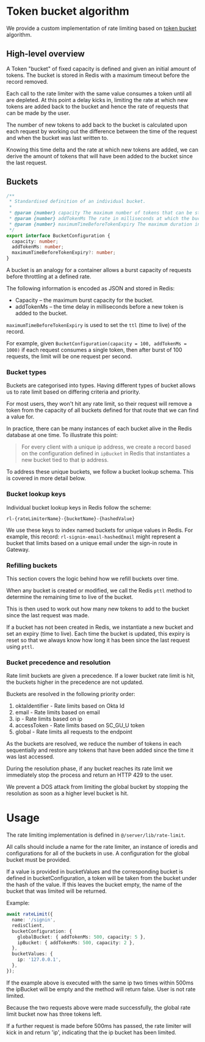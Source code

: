 # Token bucket algorithm

We provide a custom implementation of rate limiting based on [token bucket](https://en.wikipedia.org/wiki/Token_bucket) algorithm.

## High-level overview

A Token "bucket" of fixed capacity is defined and given an initial amount of tokens. The bucket is stored in Redis with a maximum timeout before the record removed.

Each call to the rate limiter with the same value consumes a token until all are depleted. At this point a delay kicks in, limiting the rate at which new tokens are added back to the bucket and hence the rate of requests that can be made by the user.

The number of new tokens to add back to the bucket is calculated upon each request by working out the difference between the time of the request and when the bucket was last written to.

Knowing this time delta and the rate at which new tokens are added, we can derive the amount of tokens that will have been added to the bucket since the last request.

## Buckets

```typescript
/**
 * Standardised definition of an individual bucket.
 *
 * @param {number} capacity The maximum number of tokens that can be stored in the bucket.
 * @param {number} addTokenMs The rate in milliseconds at which the bucket is refilled
 * @param {number} maximumTimeBeforeTokenExpiry The maximum duration in seconds before the bucket is removed from Redis.
 */
export interface BucketConfiguration {
  capacity: number;
  addTokenMs: number;
  maximumTimeBeforeTokenExpiry?: number;
}
```

A bucket is an analogy for a container allows a burst capacity of requests before throttling at a defined rate.

The following information is encoded as JSON and stored in Redis:

- Capacity – the maximum burst capacity for the bucket.
- addTokenMs – the time delay in milliseconds before a new token is added to the bucket.

`maximumTimeBeforeTokenExpiry` is used to set the `ttl` (time to live) of the record.

For example, given `BucketConfiguration(capacity = 100, addTokenMs = 1000)` if each request consumes a single token, then after burst of 100 requests, the limit will be one request per second.

### Bucket types

Buckets are categorised into types. Having different types of bucket allows us to rate limit based on differing criteria and priority.

For most users, they won't hit any rate limit, so their request will remove a token from the capacity of all buckets defined for that route that we can find a value for.

In practice, there can be many instances of each bucket alive in the Redis database at one time. To illustrate this point:

> For every client with a unique ip address, we create a record based on the configuration defined in `ipBucket` in Redis that instantiates a new bucket tied to that ip address.

To address these unique buckets, we follow a bucket lookup schema. This is covered in more detail below.

### Bucket lookup keys

Individual bucket lookup keys in Redis follow the scheme:

`rl-{rateLimiterName}-{bucketName}-{hashedValue}`

We use these keys to index named buckets for unique values in Redis. For example, this record: `rl-signin-email-hashedEmail` might represent a bucket that limits based on a unique email under the sign-in route in Gateway.

### Refilling buckets

This section covers the logic behind how we refill buckets over time.

When any bucket is created or modified, we call the Redis `pttl` method to determine the remaining time to live of the bucket.

This is then used to work out how many new tokens to add to the bucket since the last request was made.

If a bucket has not been created in Redis, we instantiate a new bucket and set an expiry (time to live). Each time the bucket is updated, this expiry is reset so that we always know how long it has been since the last request using `pttl`.

### Bucket precedence and resolution

Rate limit buckets are given a precedence. If a lower bucket rate limit is hit, the buckets higher in the precedence are not updated.

Buckets are resolved in the following priority order:

1. oktaIdentifier - Rate limits based on Okta Id
2. email - Rate limits based on email
3. ip - Rate limits based on ip
4. accessToken - Rate limits based on SC_GU_U token
5. global - Rate limits all requests to the endpoint

As the buckets are resolved, we reduce the number of tokens in each sequentially and restore any tokens that have been added since the time it was last accessed.

During the resolution phase, if any bucket reaches its rate limit we immediately stop the process and return an HTTP 429 to the user.

We prevent a DOS attack from limiting the global bucket by stopping the resolution as soon as a higher level bucket is hit.

# Usage

The rate limiting implementation is defined in `@/server/lib/rate-limit`.

All calls should include a name for the rate limiter,
an instance of ioredis and configurations for all of
the buckets in use. A configuration for the global
bucket must be provided.

If a value is provided in bucketValues and the corresponding
bucket is defined in bucketConfiguration, a token will be
taken from the bucket under the hash of the value. If this
leaves the bucket empty, the name of the bucket that was
limited will be returned.

Example:

```typescript
await rateLimit({
  name: '/signin',
  redisClient,
  bucketConfiguration: {
    globalBucket: { addTokenMs: 500, capacity: 5 },
    ipBucket: { addTokenMs: 500, capacity: 2 },
  },
  bucketValues: {
    ip: '127.0.0.1',
  },
});
```

If the example above is executed with the same ip two
times within 500ms the ipBucket will be empty and the
method will return false. User is not rate limited.

Because the two requests above were made successfully,
the global rate limit bucket now has three tokens left.

If a further request is made before 500ms has passed,
the rate limiter will kick in and return 'ip', indicating
that the ip bucket has been limited.

```

```
